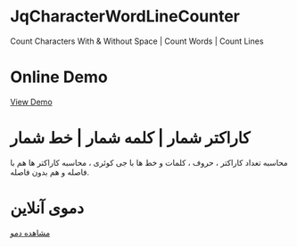 # JqCharacterWordLineCounter
Count Characters With & Without Space | Count Words | Count Lines
# Online Demo
<a href="https://aminarjmand.com/demo/coding/jquery/02/CharacterWordLineCounter.html">View Demo</a>
# کاراکتر شمار | کلمه شمار | خط شمار
محاسبه تعداد کاراکتر ، حروف ، کلمات و خط ها با جی کوئری ، محاسبه کاراکتر ها هم با فاصله و هم بدون فاصله.
# دموی آنلاین
<a href="https://aminarjmand.com/demo/coding/jquery/02/CharacterWordLineCounter.html">مشاهده دمو</a>
